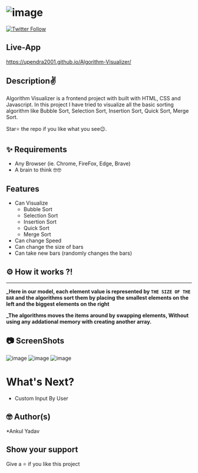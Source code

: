 # ![image](https://user-images.githubusercontent.com/61980545/206457893-c340fbd8-e7c0-4d45-9d4c-6949f05c4128.png)
  [![Twitter Follow](https://img.shields.io/twitter/follow/Upendra_2001.svg?style=social)](https://twitter.com/Upendra_2001)

## Live-App
https://upendra2001.github.io/Algorithm-Visualizer/

## Description✌️
Algorithm Visualizer is a frontend project with built with HTML, CSS and Javascript.
In this project I have tried to visualize all the basic sorting algorithm like Bubble Sort, Selection Sort, Insertion Sort, Quick Sort, Merge Sort.

Star⭐ the repo if you like what you see😉.

## ✨ Requirements

* Any Browser (ie. Chrome, FireFox, Edge, Brave)
* A brain to think 🤓🤓

## Features

* Can Visualize 
  * Bubble Sort
  * Selection Sort
  * Insertion Sort
  * Quick Sort
  * Merge Sort
* Can change Speed
* Can change the size of bars
* Can take new bars (randomly changes the bars)

## ⚙ How it works ?!
-------------------
**_Here in our model, each element value is represented by ```THE SIZE OF THE BAR``` and the algorithms sort them by placing the smallest elements on the left and the biggest elements on the right**

**_The algorithms moves the items around by swapping elements, Without using any addational memory with creating another array.**

## 📷 ScreenShots
![image](https://user-images.githubusercontent.com/61980545/206458832-f1da6c7d-8d5c-44ff-a8cd-5558794bea56.png)
![image](https://user-images.githubusercontent.com/61980545/206459348-51928461-e1bc-49a4-ab80-f3541aa691d0.png)
![image](https://user-images.githubusercontent.com/61980545/206459591-b84e6acb-df04-4bf7-bf40-bc1cad824a60.png)

# What's Next?
- Custom Input By User 


## 🤓 Author(s)

*Ankul Yadav

## Show your support
Give a ⭐️ if you like this project 
